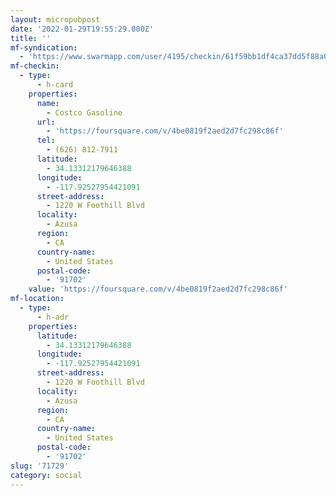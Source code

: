 ```yaml
---
layout: micropubpost
date: '2022-01-29T19:55:29.000Z'
title: ''
mf-syndication:
  - 'https://www.swarmapp.com/user/4195/checkin/61f59bb1df4ca37dd5f88a07'
mf-checkin:
  - type:
      - h-card
    properties:
      name:
        - Costco Gasoline
      url:
        - 'https://foursquare.com/v/4be0819f2aed2d7fc298c86f'
      tel:
        - (626) 812-7911
      latitude:
        - 34.13312179646388
      longitude:
        - -117.92527954421091
      street-address:
        - 1220 W Foothill Blvd
      locality:
        - Azusa
      region:
        - CA
      country-name:
        - United States
      postal-code:
        - '91702'
    value: 'https://foursquare.com/v/4be0819f2aed2d7fc298c86f'
mf-location:
  - type:
      - h-adr
    properties:
      latitude:
        - 34.13312179646388
      longitude:
        - -117.92527954421091
      street-address:
        - 1220 W Foothill Blvd
      locality:
        - Azusa
      region:
        - CA
      country-name:
        - United States
      postal-code:
        - '91702'
slug: '71729'
category: social
---
```


